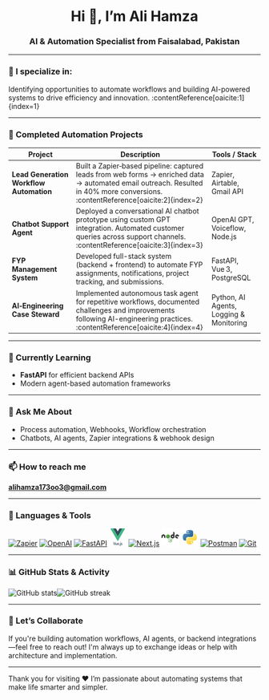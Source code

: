 <h1 align="center">Hi 👋, I’m Ali Hamza</h1>
<h3 align="center">AI & Automation Specialist from Faisalabad, Pakistan</h3>

---

### 🔧 I specialize in:
Identifying opportunities to automate workflows and building AI-powered systems to drive efficiency and innovation. :contentReference[oaicite:1]{index=1}

---

### 🚀 Completed Automation Projects

| Project | Description | Tools / Stack |
|--------|-------------|---------------|
| **Lead Generation Workflow Automation** | Built a Zapier‑based pipeline: captured leads from web forms → enriched data → automated email outreach. Resulted in 40% more conversions. :contentReference[oaicite:2]{index=2} | Zapier, Airtable, Gmail API |
| **Chatbot Support Agent** | Deployed a conversational AI chatbot prototype using custom GPT integration. Automated customer queries across support channels. :contentReference[oaicite:3]{index=3} | OpenAI GPT, Voiceflow, Node.js |
| **FYP Management System** | Developed full-stack system (backend + frontend) to automate FYP assignments, notifications, project tracking, and submissions. | FastAPI, Vue 3, PostgreSQL |
| **AI‑Engineering Case Steward** | Implemented autonomous task agent for repetitive workflows, documented challenges and improvements following AI-engineering practices. :contentReference[oaicite:4]{index=4} | Python, AI Agents, Logging & Monitoring |

---

### 🌱 Currently Learning
- **FastAPI** for efficient backend APIs  
- Modern agent-based automation frameworks

---

### 💬 Ask Me About
- Process automation, Webhooks, Workflow orchestration  
- Chatbots, AI agents, Zapier integrations & webhook design

---

### 📫 How to reach me
**alihamza173oo3@gmail.com**

---

### 🧰 Languages & Tools

<p align="left">
  <a href="https://zapier.com"><img src="https://cdn.worldvectorlogo.com/logos/zapier-icon.svg" alt="Zapier" width="35"/></a>
  <a href="https://openai.com"><img src="https://cdn.worldvectorlogo.com/logos/openai.svg" alt="OpenAI" width="35"/></a>
  <a href="https://fastapi.tiangolo.com/"><img src="https://cdn.worldvectorlogo.com/logos/fastapi.svg" alt="FastAPI" width="35"/></a>
  <a href="https://vuejs.org/"><img src="https://raw.githubusercontent.com/devicons/devicon/master/icons/vuejs/vuejs-original-wordmark.svg" alt="Vue.js" width="35"/></a>
  <a href="https://nextjs.org/"><img src="https://cdn.worldvectorlogo.com/logos/nextjs-2.svg" alt="Next.js" width="35"/></a>
  <a href="https://nodejs.org/"><img src="https://raw.githubusercontent.com/devicons/devicon/master/icons/nodejs/nodejs-original-wordmark.svg" alt="Node.js" width="35"/></a>
  <a href="https://www.python.org/"><img src="https://raw.githubusercontent.com/devicons/devicon/master/icons/python/python-original.svg" alt="Python" width="35"/></a>
  <a href="https://www.postman.com/"><img src="https://cdn.worldvectorlogo.com/logos/getpostman-icon.svg" alt="Postman" width="35"/></a>
  <a href="https://git-scm.com/"><img src="https://cdn.worldvectorlogo.com/logos/git-scm.svg" alt="Git" width="35"/></a>
</p>

---

### 📊 GitHub Stats & Activity

<p>
  <img align="left" src="https://github-readme-stats.vercel.app/api?username=alihamza173&show_icons=true&locale=en" alt="GitHub stats">
  <img align="left" src="https://github-readme-streak-stats.herokuapp.com/?user=alihamza173&" alt="GitHub streak">
</p>
<br/>

---

### 🏁 Let’s Collaborate
If you're building automation workflows, AI agents, or backend integrations—feel free to reach out! I'm always up to exchange ideas or help with architecture and implementation.

---

Thank you for visiting ❤️ I’m passionate about automating systems that make life smarter and simpler.
